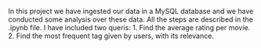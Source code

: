 In this project we have ingested our data in a MySQL database and we have conducted some analysis over these data. All the steps are described in the .ipynb file.
I have included two queris: 1. Find the average rating per movie.
                            2. Find the most frequent tag given by users, with its relevance.
